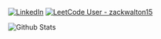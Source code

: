 [![LinkedIn](https://img.shields.io/badge/LinkedIn-0077B5?style=for-the-badge&logo=linkedin&logoColor=white)](https://www.linkedin.com/in/walton-zachary/)
[![LeetCode User - zackwalton15](https://img.shields.io/badge/dynamic/json?style=for-the-badge&labelColor=black&color=%23ffa116&label=Solved&query=solvedOverTotal&url=https%3A%2F%2Fbadge.xyli.tech/%2Fapi%2Fusers%2Fzackwalton15&logo=leetcode&logoColor=yellow)](https://leetcode.com/zackwalton15/)

![Github Stats](https://github-readme-stats.vercel.app/api?username=zackwalton&theme=vision-friendly-dark&bg_color=45,6710c2,c81d77&hide=issues,stars&rank_icon=github)
